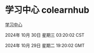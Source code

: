 # 学习中心 colearnhub
[学习中心](http://219.139.197.74:56308/colearnhub/)

2024年 10月 30日 星期三 03:20:02 CST

2024年 10月 29日 星期二 19:20:02 GMT
